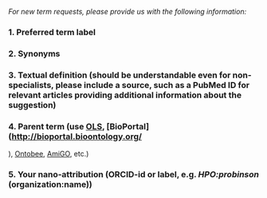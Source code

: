 _For new term requests, please provide us with the following information:_
### 1. Preferred term label


### 2. Synonyms


### 3. Textual definition (should be understandable even for non-specialists, please include a source, such as a PubMed ID for relevant articles providing additional information about the suggestion)


### 4. Parent term (use [OLS](http://www.ebi.ac.uk/ols), [BioPortal](http://bioportal.bioontology.org/
), [Ontobee](http://www.ontobee.org/), [AmiGO](http://amigo.geneontology.org/amigo), etc.)


### 5. Your nano-attribution (ORCID-id or label, e.g. _HPO:probinson_ (organization:name))

